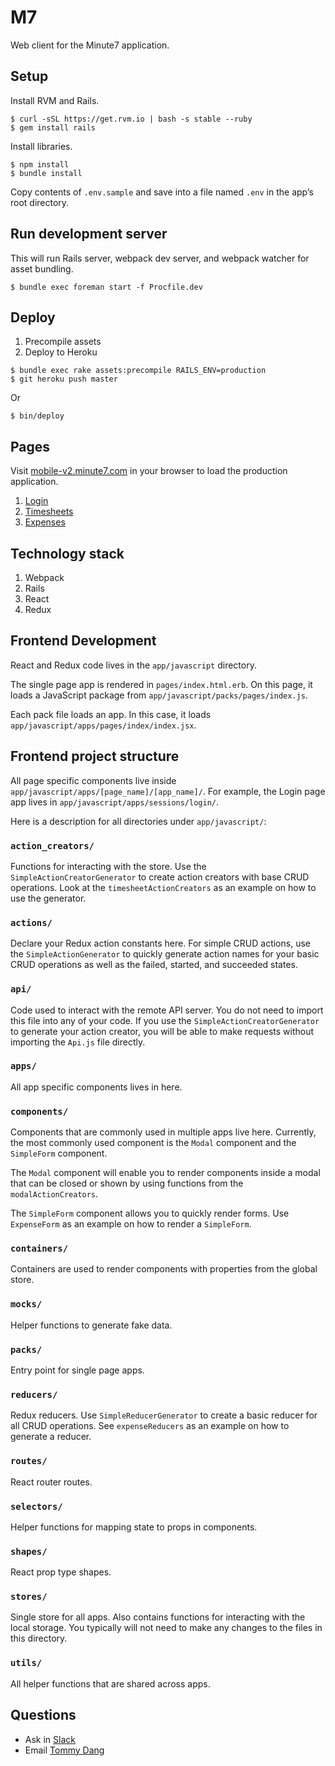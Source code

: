 # M7
Web client for the Minute7 application.

## Setup
Install RVM and Rails.
```
$ curl -sSL https://get.rvm.io | bash -s stable --ruby
$ gem install rails
```

Install libraries.
```
$ npm install
$ bundle install
```
Copy contents of `.env.sample` and save into a file named `.env` in the app’s root directory.

## Run development server
This will run Rails server, webpack dev server, and webpack watcher for asset bundling.

```
$ bundle exec foreman start -f Procfile.dev
```

## Deploy
1. Precompile assets
1. Deploy to Heroku

```
$ bundle exec rake assets:precompile RAILS_ENV=production
$ git heroku push master
```

Or
```
$ bin/deploy
```

## Pages
Visit [mobile-v2.minute7.com](http://mobile-v2.minute7.com) in your browser to load the production
application.

1. [Login](http://mobile-v2.minute7.com/login)
1. [Timesheets](http://mobile-v2.minute7.com/timesheets)
1. [Expenses](http://mobile-v2.minute7.com/expenses)

## Technology stack
1. Webpack
1. Rails
1. React
1. Redux

## Frontend Development
React and Redux code lives in the `app/javascript` directory.

The single page app is rendered in `pages/index.html.erb`. On this page, it loads a JavaScript
package from `app/javascript/packs/pages/index.js`.

Each pack file loads an app. In this case, it loads `app/javascript/apps/pages/index/index.jsx`.

## Frontend project structure
All page specific components live inside `app/javascript/apps/[page_name]/[app_name]/`.
For example, the Login page app lives in `app/javascript/apps/sessions/login/`.

Here is a description for all directories under `app/javascript/`:

### `action_creators/`
Functions for interacting with the store.
Use the `SimpleActionCreatorGenerator` to create action creators with base CRUD operations.
Look at the `timesheetActionCreators` as an example on how to use the generator.

### `actions/`
Declare your Redux action constants here.
For simple CRUD actions, use the `SimpleActionGenerator` to quickly generate action names for
your basic CRUD operations as well as the failed, started, and succeeded states.

### `api/`
Code used to interact with the remote API server. You do not need to import this file into any
of your code. If you use the `SimpleActionCreatorGenerator` to generate your action creator,
you will be able to make requests without importing the `Api.js` file directly.

### `apps/`
All app specific components lives in here.

### `components/`
Components that are commonly used in multiple apps live here. Currently, the most commonly used
component is the `Modal` component and the `SimpleForm` component.

The `Modal` component will enable you to render components inside a modal that can be closed or
shown by using functions from the `modalActionCreators`.

The `SimpleForm` component allows you to quickly render forms. Use `ExpenseForm` as an example on
how to render a `SimpleForm`.

### `containers/`
Containers are used to render components with properties from the global store.

### `mocks/`
Helper functions to generate fake data.

### `packs/`
Entry point for single page apps.

### `reducers/`
Redux reducers. Use `SimpleReducerGenerator` to create a basic reducer for all CRUD operations.
See `expenseReducers` as an example on how to generate a reducer.

### `routes/`
React router routes.

### `selectors/`
Helper functions for mapping state to props in components.

### `shapes/`
React prop type shapes.

### `stores/`
Single store for all apps. Also contains functions for interacting with the local storage.
You typically will not need to make any changes to the files in this directory.

### `utils/`
All helper functions that are shared across apps.

## Questions
- Ask in [Slack](https://arcaio.slack.com)
- Email [Tommy Dang](mailto:tommydangerouss@gmail.com)
